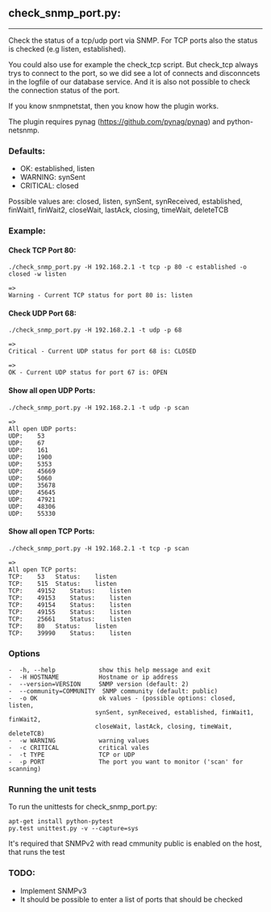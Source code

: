 ## check_snmp_port.py:
---

Check the status of a tcp/udp port via SNMP. For TCP ports also the status is checked (e.g listen, established).

You could also use for example the check_tcp script. But check_tcp always trys to connect to the port, so we did see a lot of connects and disconncets in the logfile of our database service. And it is also not possible to check the connection status of the port.

If you know snmpnetstat, then you know how the plugin works.

The plugin requires pynag (https://github.com/pynag/pynag) and python-netsnmp.

### Defaults:

- OK:       established, listen
- WARNING:  synSent
- CRITICAL: closed

Possible values are: closed, listen, synSent, synReceived, established, finWait1, finWait2, closeWait, lastAck, closing, timeWait, deleteTCB

### Example:

#### Check TCP Port 80:   
```./check_snmp_port.py -H 192.168.2.1 -t tcp -p 80 -c established -o closed -w listen```
```
=> 
Warning - Current TCP status for port 80 is: listen
```

#### Check UDP Port 68:

```./check_snmp_port.py -H 192.168.2.1 -t udp -p 68```
```
=> 
Critical - Current UDP status for port 68 is: CLOSED
```
```
=> 
OK - Current UDP status for port 67 is: OPEN
```

#### Show all open UDP Ports:
`./check_snmp_port.py -H 192.168.2.1 -t udp -p scan`
```
=> 
All open UDP ports:
UDP: 	53
UDP: 	67
UDP: 	161
UDP: 	1900
UDP: 	5353
UDP: 	45669
UDP: 	5060
UDP: 	35678
UDP: 	45645
UDP: 	47921
UDP: 	48306
UDP: 	55330
```
#### Show all open TCP Ports:
`./check_snmp_port.py -H 192.168.2.1 -t tcp -p scan`
```
=> 
All open TCP ports:
TCP: 	53	 Status: 	listen
TCP: 	515	 Status: 	listen
TCP: 	49152	 Status: 	listen
TCP: 	49153	 Status: 	listen
TCP: 	49154	 Status: 	listen
TCP: 	49155	 Status: 	listen
TCP: 	25661	 Status: 	listen
TCP: 	80	 Status: 	listen
TCP: 	39990	 Status: 	listen
```
### Options
```
-  -h, --help            show this help message and exit
-  -H HOSTNAME           Hostname or ip address
-  --version=VERSION     SNMP version (default: 2)
-  --community=COMMUNITY  SNMP community (default: public)
-  -o OK                 ok values - (possible options: closed, listen,
                        synSent, synReceived, established, finWait1, finWait2,
                        closeWait, lastAck, closing, timeWait, deleteTCB)
-  -w WARNING            warning values
-  -c CRITICAL           critical vales
-  -t TYPE               TCP or UDP
-  -p PORT               The port you want to monitor ('scan' for scanning)
```

### Running the unit tests

To run the unittests for check_snmp_port.py:

    apt-get install python-pytest
    py.test unittest.py -v --capture=sys

It's required that SNMPv2 with read cmmunity public is enabled on the host, that runs the test

### TODO:
* Implement SNMPv3
* It should be possible to enter a list of ports that should be checked

